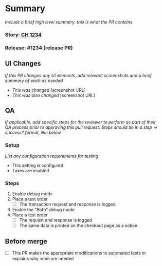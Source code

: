 # Summary

_Include a brief high level summary: this is what the PR contains_

### Story: [CH 1234](story-url)
### Release: #1234 (release PR)

## UI Changes

_If this PR changes any UI elements, add relevant screenshots and a brief summary of each as needed_

- _This was changed_ [screenshot URL]
- _This was also changed_ [screenshot URL]

## QA

_If applicable, add specific steps for the reviewer to perform as part of their QA process prior to approving this pull request. Steps should be in a step -> success? format, like below_

### Setup

_List any configuration requirements for testing_

- This setting is configured
- Taxes are enabled

### Steps

1. Enable debug mode
1. Place a test order
    - [ ] The transaction request and response is logged
1. Enable the "Both" debug mode
1. Place a test order
    - [ ] The request and response is logged
    - [ ] The same data is printed on the checkout page as a notice

## Before merge

- [ ] This PR makes the appropriate modifications to automated tests or explains why none are needed
